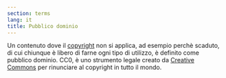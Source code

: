 ```yaml
---
section: terms
lang: it
title: Pubblico dominio
---
```


Un contenuto dove il [copyright](/glossary/en/copyright/) non si applica, ad esempio perchè scaduto, di cui chiunque è libero di farne ogni tipo di utilizzo, è definito come pubblico dominio. CC0, è uno strumento legale creato da [Creative Commons](/glossary/en/creative-commons/) per rinunciare al copyright in tutto il mondo.
